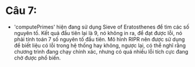 # Câu 7:
- 'computePrimes' hiện đang sử dụng Sieve of Eratosthenes để tìm các số nguyên tố. Kết quả đầu tiên lại là 9, nó không in ra, để đạt được lỗi, nó phải tính toán 7 số nguyên tố đầu tiên. Mô hình RIPR nên được sử dụng để biết liệu có lỗi trong hệ thống hay không, ngược lại, có thể nghĩ rằng chương trình đang chạy chính xác, nhưng có quá nhiều lỗi tích cực đang chờ được phổ biến.
